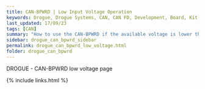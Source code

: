 ```yaml
---
title: CAN-BPWRD | Low Input Voltage Operation
keywords: Drogue, Drogue Systems, CAN, CAN FD, Development, Board, Kit, Devlopment Board, Dev Board
last_updated: 17/09/23
tags: [CAN]
summary: "How to use the CAN-BPWRD if the available voltage is lower than required for the ***Vin*** pins"
sidebar: drogue_can_bpwrd_sidebar
permalink: drogue_can_bpwrd_low_voltage.html
folder: drogue_can_bpwrd
---
```


DROGUE - CAN-BPWRD low voltage page

{% include links.html %}
